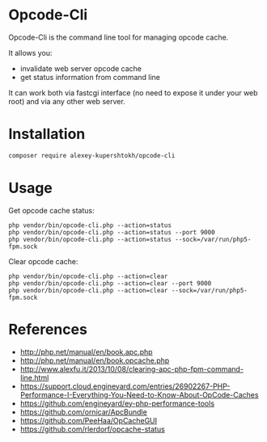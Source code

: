 Opcode-Cli
==========

Opcode-Cli is the command line tool for managing opcode cache.

It allows you:
- invalidate web server opcode cache
- get status information from command line

It can work both via fastcgi interface (no need to expose it under your web root) and via any other web server.

Installation
============
```bash
composer require alexey-kupershtokh/opcode-cli
```

Usage
=====

Get opcode cache status:
```
php vendor/bin/opcode-cli.php --action=status
php vendor/bin/opcode-cli.php --action=status --port 9000
php vendor/bin/opcode-cli.php --action=status --sock=/var/run/php5-fpm.sock
```

Clear opcode cache:
```
php vendor/bin/opcode-cli.php --action=clear
php vendor/bin/opcode-cli.php --action=clear --port 9000
php vendor/bin/opcode-cli.php --action=clear --sock=/var/run/php5-fpm.sock
```

References
==========
- http://php.net/manual/en/book.apc.php
- http://php.net/manual/en/book.opcache.php
- http://www.alexfu.it/2013/10/08/clearing-apc-php-fpm-command-line.html
- https://support.cloud.engineyard.com/entries/26902267-PHP-Performance-I-Everything-You-Need-to-Know-About-OpCode-Caches
- https://github.com/engineyard/ey-php-performance-tools
- https://github.com/ornicar/ApcBundle
- https://github.com/PeeHaa/OpCacheGUI
- https://github.com/rlerdorf/opcache-status

